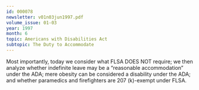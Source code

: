 ```yaml
---
id: 000078
newsletter: v01n03jun1997.pdf
volume_issue: 01-03
year: 1997
month: 6
topic: Americans with Disabilities Act
subtopic: The Duty to Accommodate
---
```


Most importantly, today we consider what FLSA DOES NOT require; we then analyze whether indefinite leave may be a “reasonable accommodation” under the ADA; mere obesity can be considered a disability under the ADA; and whether paramedics and firefighters are 207 (k)-exempt under FLSA.